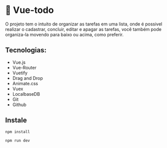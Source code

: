 # 🚀 Vue-todo

O projeto tem o intuito de organizar as tarefas em uma lista, onde é possivel realizar o cadastrar, concluir, editar e apagar as tarefas, você também pode organiza-la movendo para baixo ou acima, como preferir.

## Tecnologias:

- Vue.js
- Vue-Router
- Vuetify
- Drag and Drop
- Animate.css
- Vuex
- LocalbaseDB
- Git
- Github

## Instale
```Bash
npm install
```
```Bash
npm run dev
```